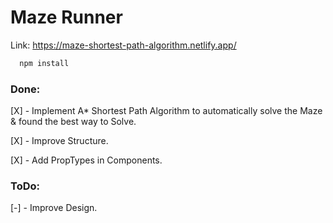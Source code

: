 # Maze Runner 

Link: https://maze-shortest-path-algorithm.netlify.app/

```sh
  npm install
```

### Done: 

[X] - Implement A* Shortest Path Algorithm to automatically solve the Maze & found the best way to Solve.

[X] - Improve Structure.

[X] - Add PropTypes in Components.

### ToDo:

[-] - Improve Design.
